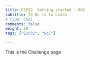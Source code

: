 ```yaml
---
title: ESP32  Getting started - 002
subtitle: To Do is to Learn
# type: chal
comments: false
weight: 20
tags: ["ESP32", "SoC"]

---
```

This is the Challenge page
